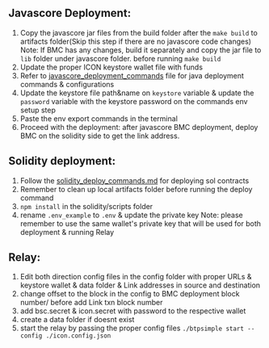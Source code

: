 
Javascore Deployment:
---------------------------------------------------------------------------------------------------------------------------------------------------------------

1. Copy the javascore jar files from the build folder after the `make build` to artifacts folder(Skip this step if there are no javascore code changes)
    Note: If BMC has any changes, build it separately and copy the jar file to `lib` folder under javascore folder. before running `make build`
2. Update the proper ICON keystore wallet file with funds 
3. Refer to [javascore_deployment_commands](https://github.com/icon-project/btp/blob/btp_nobmv/testnet/javascore/javascore_deploy_commands.md) file for java deployment commands & configurations
4. Update the keystore file path&name on `keystore` variable & update the `password` variable with the keystore password on the commands env setup step
5. Paste the env export commands in the terminal
6. Proceed with the deployment: after javascore BMC deployment, deploy BMC on the solidity side to get the link address.


Solidity deployment:
---------------------------------------------------------------------------------------------------------------------------------------------------------------

1. Follow the [solidity_deploy_commands.md](https://github.com/icon-project/btp/blob/btp_nobmv/testnet/solidity/solidity_deploy_commands.md) for deploying sol contracts
2. Remember to clean up local artifacts folder before running the deploy command
2. `npm install` in the solidity/scripts folder
3. rename `.env_example` to `.env` & update the private key 
Note: please remember to use the same wallet's private key that will be used for both deployment & running Relay


Relay:
---------------------------------------------------------------------------------------------------------------------------------------------------------------

1. Edit both direction config files in the config folder with proper URLs & keystore wallet & data folder & Link addresses in source and destination
2. change offset to the block in the config to BMC deployment block number/ before add Link txn block number
3. add bsc.secret & icon.secret with password to the respective wallet
4. create a data folder if doesnt exist
5. start the relay by passing the proper config files
`./btpsimple start --config ./icon.config.json`
